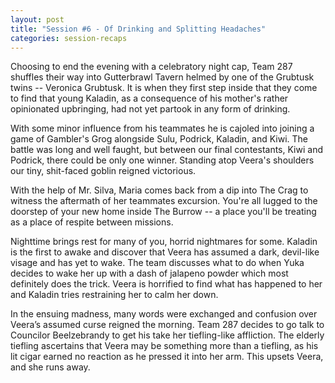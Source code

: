 ```yaml
---
layout: post
title: "Session #6 - Of Drinking and Splitting Headaches"
categories: session-recaps
---
```

Choosing to end the evening with a celebratory night cap, Team 287 shuffles their way into Gutterbrawl Tavern helmed by one of the Grubtusk twins -- Veronica Grubtusk. It is when they first step inside that they come to find that young Kaladin, as a consequence of his mother's rather opinionated upbringing, had not yet partook in any form of drinking. 

With some minor influence from his teammates he is cajoled into joining a game of Gambler's Grog alongside Sulu, Podrick, Kaladin, and Kiwi. The battle was long and well faught, but between our final contestants, Kiwi and Podrick, there could be only one winner. Standing atop Veera's shoulders our tiny, shit-faced goblin reigned victorious. 

With the help of Mr. Silva, Maria comes back from a dip into The Crag to witness the aftermath of her teammates excursion. You're all lugged to the doorstep of your new home inside The Burrow -- a place you'll be treating as a place of respite between missions. 

Nighttime brings rest for many of you, horrid nightmares for some. Kaladin is the first to awake and discover that Veera has assumed a dark, devil-like visage and has yet to wake. The team discusses what to do when Yuka decides to wake her up with a dash of jalapeno powder which most definitely does the trick. Veera is horrified to find what has happened to her and Kaladin tries restraining her to calm her down. 

In the ensuing madness, many words were exchanged and confusion over Veera’s assumed curse reigned the morning. Team 287 decides to go talk to Councilor Beelzebrandy to get his take her tiefling-like affliction. The elderly tiefling ascertains that Veera may be something more than a tiefling, as his lit cigar earned no reaction as he pressed it into her arm. This upsets Veera, and she runs away.
